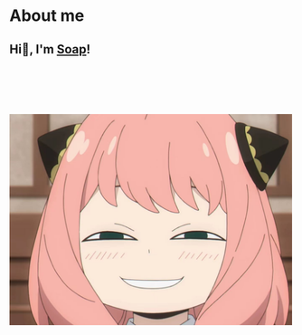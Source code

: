 # About me

## Hi👋, I'm [Soap](https://soapie.life)! 

<br/>
<br/>
<br/>
<br/>
<br/>
<img src="/blog/assets/aniya.jpg" width="500px"/>
<gitalk/>
